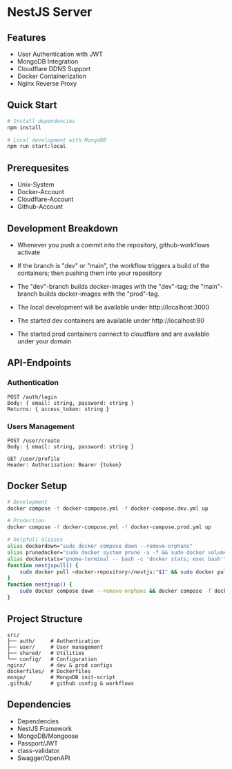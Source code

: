 # NestJS Server

## Features

- User Authentication with JWT
- MongoDB Integration
- Cloudflare DDNS Support
- Docker Containerization
- Nginx Reverse Proxy

## Quick Start

```bash
# Install dependencies
npm install

# Local development with MongoDB
npm run start:local
```

## Prerequesites

- Unix-System
- Docker-Account
- Cloudflare-Account
- Github-Account

## Development Breakdown

- Whenever you push a commit into the repository, github-workflows activate
- If the branch is "dev" or "main", the workflow triggers a build of the containers; then pushing them into your repository
- The "dev"-branch builds docker-images with the "dev"-tag; the "main"-branch builds docker-images with the "prod"-tag.

- The local development will be available under http://localhost:3000
- The started dev containers are available under http://localhost:80
- The started prod containers connect to cloudflare and are available under your domain

## API-Endpoints

### Authentication

```
POST /auth/login
Body: { email: string, password: string }
Returns: { access_token: string }
```

### Users Management

```
POST /user/create
Body: { email: string, password: string }

GET /user/profile
Header: Authorization: Bearer {token}
```

## Docker Setup

```bash
# Development
docker compose -f docker-compose.yml -f docker-compose.dev.yml up

# Production
docker compose -f docker-compose.yml -f docker-compose.prod.yml up

# helpfull aliases
alias dockerdown="sudo docker compose down --remove-orphans"
alias prunedocker="sudo docker system prune -a -f && sudo docker volume rm nestjs-server_mongodb_data nestjs-server_mongodb_log"
alias dockerstats="gnome-terminal -- bash -c 'docker stats; exec bash'"
function nestjspull() {
    sudo docker pull <docker-repository>/nestjs:"$1" && sudo docker pull <docker-repository>/mongo:"$1" && sudo docker pull <docker-repository>/nginx:"$1" && sudo docker pull <docker-repository>/cloudflare-ddns:"$1"
}
function nestjsup() {
    sudo docker compose down --remove-orphans && docker compose -f docker-compose.yml -f docker-compose."${1}".yml up
}

```

## Project Structure

```
src/
├── auth/     # Authentication
├── user/     # User management
├── shared/   # Utilities
└── config/   # Configuration
nginx/        # dev & prod configs
dockerfiles/  # Dockerfiles
mongo/        # MongoDB init-script
.github/      # github config & workflows
```

## Dependencies

- Dependencies
- NestJS Framework
- MongoDB/Mongoose
- Passport/JWT
- class-validator
- Swagger/OpenAPI
